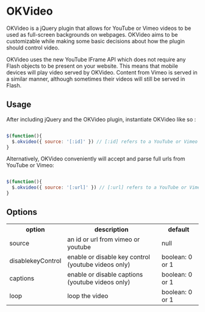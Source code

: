 # OKVideo

OKVideo is a jQuery plugin that allows for YouTube or Vimeo videos to be used as full-screen backgrounds on webpages. OKVideo aims to be customizable while making some basic decisions about how the plugin should control video.

OKVideo uses the new YouTube IFrame API which does not require any Flash objects to be present on your website. This means that mobile devices will play video served by OKVideo. Content from Vimeo is served in a similar manner, although sometimes their videos will still be served in Flash.

## Usage

After including jQuery and the OKVideo plugin, instantiate OKVideo like so :

``` js

$(function(){
  $.okvideo({ source: '[:id]' }) // [:id] refers to a YouTube or Vimeo ID
}

```

Alternatively, OKVideo conveniently will accept and parse full urls from YouTube or Vimeo:

``` js

$(function(){
  $.okvideo({ source: '[:url]' }) // [:url] refers to a YouTube or Vimeo URL
}

```

## Options

<table>
  <tbody>
    <tr>
      <th>option</th>
	  <th>description</th>
	  <th>default</th>
	</tr>
    <tr>
      <td>source</td>
	  <td>an id or url from vimeo or youtube</td>
	  <td>null</td>
	</tr>
    <tr>
      <td>disablekeyControl</td>
	  <td>enable or disable key control (youtube videos only)</td>
	  <td>boolean: 0 or 1</td>
	</tr>
    <tr>
      <td>captions</td>
      <td>enable or disable captions (youtube videos only)</td>
	  <td>boolean: 0 or 1</td>
	</tr>
    <tr>
      <td>loop</td>
	  <td>loop the video</td>
	  <td>boolean: 0 or 1</td>
	</tr>
  </tbody>
</table>
